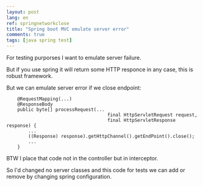 ```yaml
---
layout: post
lang: en
ref: springnetworkclose
title: "Spring boot MVC emulate server error"
comments: true
tags: [java spring test]
---
```


For testing purporses I want to emulate server failure.

But if you use spring it will return some HTTP responce in any case, this is
robust framework.

But we can emulate server error if we close endpoint:

        @RequestMapping(...)
        @ResponseBody
        public byte[] processRequest(...
                                         final HttpServletRequest request,
                                         final HttpServletResponse response) {
            ...
            ((Response) response).getHttpChannel().getEndPoint().close();
            ...
        }

BTW I place that code not in the controller but in interceptor.

So I'd changed no server classes and this code for tests we can add or remove by changing
spring configuration.
